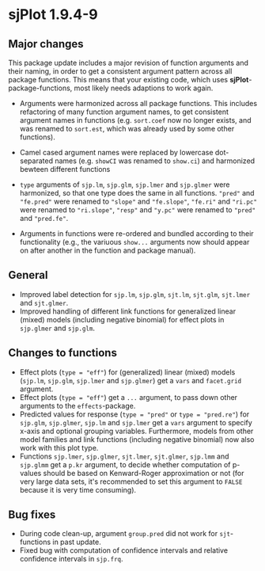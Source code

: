 # sjPlot 1.9.4-9

## Major changes

This package update includes a major revision of function arguments and their naming, in order to get a consistent argument pattern across all package functions. This means that your existing code, which uses **sjPlot**-package-functions, most likely needs adaptions to work again.

* Arguments were harmonized across all package functions. This includes refactoring of many function argument names, to get consistent argument names in functions (e.g. `sort.coef` now no longer exists, and was renamed to `sort.est`, which was already used by some other functions).

* Camel cased argument names were replaced by lowercase dot-separated names (e.g. `showCI` was renamed to `show.ci`) and harmonized bewteen different functions 

* `type` arguments of `sjp.lm`, `sjp.glm`, `sjp.lmer` and `sjp.glmer` were harmonized, so that one type does the same in all functions. `"pred"` and `"fe.pred"` were renamed to `"slope"` and `"fe.slope"`, `"fe.ri"` and `"ri.pc"` were renamed to `"ri.slope"`, `"resp"` and `"y.pc"` were renamed to `"pred"` and `"pred.fe"`.

* Arguments in functions were re-ordered and bundled according to their functionality (e.g., the variuous `show...` arguments now should appear on after another in the function and package manual).

## General

* Improved label detection for `sjp.lm`, `sjp.glm`, `sjt.lm`, `sjt.glm`, `sjt.lmer` and `sjt.glmer`.
* Improved handling of different link functions for generalized linear (mixed) models (including negative binomial) for effect plots in `sjp.glmer` and `sjp.glm`.

## Changes to functions

* Effect plots (`type = "eff"`) for (generalized) linear (mixed) models (`sjp.lm`, `sjp.glm`, `sjp.lmer` and `sjp.glmer`) get a `vars` and `facet.grid` argument.
* Effect plots (`type = "eff"`) get a `...` argument, to pass down other arguments to the `effects`-package.
* Predicted values for response (`type = "pred"` or `type = "pred.re"`) for `sjp.glm`, `sjp.glmer`, `sjp.lm` and `sjp.lmer` get a `vars` argument to specify x-axis and optional grouping variables. Furthermore, models from other model families and link functions (including negative binomial) now also work with this plot type.
* Functions `sjp.lmer`, `sjp.glmer`, `sjt.lmer`, `sjt.glmer`, `sjp.lmm` and `sjp.glmm` get a `p.kr` argument, to decide whether computation of p-values should be based on Kenward-Roger approximation or not (for very large data sets, it's recommended to set this argument to `FALSE` because it is very time consuming).

## Bug fixes

* During code clean-up, argument `group.pred` did not work for `sjt`-functions in past update.
* Fixed bug with computation of confidence intervals and relative confidence intervals in `sjp.frq`.